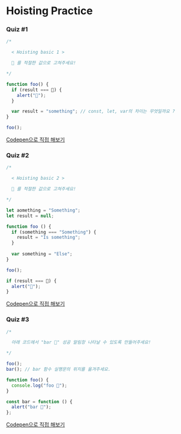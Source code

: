 # Hoisting Practice

### Quiz #1

```javascript
/*

  < Hoisting basic 1 >

  💬 를 적절한 값으로 고쳐주세요!

*/

function foo() {
  if (result === 💬) {
    alert("🎉");
  }

  var result = "something"; // const, let, var의 차이는 무엇일까요 ?
}

foo();
```

[Codepen으로 직접 해보기](https://codepen.io/vanillacoding/pen/QWObpem)



### Quiz #2

```javascript
/*

  < Hoisting basic 2 >

  💬 를 적절한 값으로 고쳐주세요!

*/

let aomething = "Something";
let result = null;

function foo () {
  if (something === "Something") {
    result = "Is something";
  }
  
  var something = "Else";
}

foo();

if (result === 💬) {
  alert("🎉");
}
```

[Codepen으로 직접 해보기](https://codepen.io/vanillacoding/pen/abVOJee)



### Quiz #3

```javascript
/*

  아래 코드에서 "bar 🎉" 성공 알림창 나타날 수 있도록 만들어주세요!

*/

foo();
bar(); // bar 함수 실행문의 위치를 옮겨주세요.

function foo() {
  console.log("foo 🎉");
}

const bar = function () {
  alert("bar 🎉");
};
```

[Codepen으로 직접 해보기](https://codepen.io/vanillacoding/pen/ZEaGKzV)
